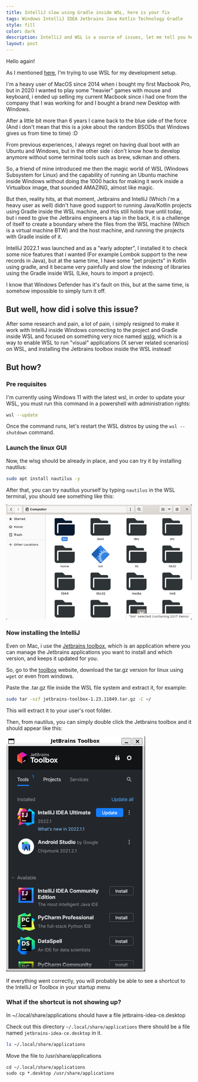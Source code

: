 ```yaml
---
title: IntelliJ slow using Gradle inside WSL, here is your fix
tags: Windows IntelliJ IDEA Jetbrains Java Kotlin Technology Gradle
style: fill
color: dark
description: IntelliJ and WSL is a source of issues, let me tell you how did i fix for me
layout: post
---
```


Hello again!

As I mentioned [here](/why-wsl2-is-so-slow), I'm trying to use WSL for my development setup.

I'm a heavy user of MacOS since 2014 when i bought my first Macbook Pro, but in 2020 I wanted to play some "heavier" games with mouse and keyboard, i ended up selling my current Macbook since i had one from the company that I was working for and I bought a brand new Desktop with Windows.

After a little bit more than 6 years I came back to the blue side of the force (And i don't mean that this is a joke about the random BSODs that Windows gives us from time to time) :D

From previous experiences, I always regret on having dual boot with an Ubuntu and Windows, but in the other side i don't know how to develop anymore without some terminal tools such as brew, sdkman and others.

So, a friend of mine introduced me then the magic world of WSL (Windows Subsystem for Linux) and the capability of running an Ubuntu machine inside Windows without doing the 1000 hacks for making it work inside a Virtualbox image, that sounded AMAZING, almost like magic.

But then, reality hits, at that moment, Jetbrains and IntelliJ (Which i'm a heavy user as well) didn't have good support to running Java/Kotlin projects using Gradle inside the WSL machine, and this still holds true until today, but i need to give the Jetbrains engineers a tap in the back, it is a challenge of itself to create a boundary where the files from the WSL machine (Which is a virtual machine BTW) and the host machine, and running the projects with Gradle inside of it.

IntelliJ 2022.1 was launched and as a "early adopter", I installed it to check some nice features that i wanted (For example Lombok support to the new records in Java), but at the same time, I have some "pet projects" in Kotlin using gradle, and it became very painfully and slow the indexing of libraries using the Gradle inside WSL (Like, hours to import a project).

I know that Windows Defender has it's fault on this, but at the same time, is somehow impossible to simply turn it off.

## But well, how did i solve this issue?

After some research and pain, a lot of pain, i simply resigned to make it work with IntelliJ inside Windows connecting to the project and Gradle inside WSL and focused on something very nice named [wslg](https://github.com/microsoft/wslg), which is a way to enable WSL to run "visual" applications (X server related scenarios) on WSL, and installing the Jetbrains toolbox inside the WSL instead!

## But how?

### Pre requisites

I'm currently using Windows 11 with the latest wsl, in order to update your WSL, you must run this command in a powershell with administration rights:

```bash
wsl --update
```

Once the command runs, let's restart the WSL distros by using the `wsl --shutdown` command.

### Launch the linux GUI

Now, the wlsg should be already in place, and you can try it by installing nautilus:

```bash
sudo apt install nautilus -y
```

After that, you can try nautilus yourself by typing `nautilus` in the WSL terminal, you should see something like this:

![alt text](/images/nautiluswslg.png "Nautilus running on WSLg")

### Now installing the IntelliJ

Even on Mac, i use the [Jetbrains toolbox](https://www.jetbrains.com/toolbox-app/), which is an application where you can manage the Jetbrains applications you want to install and which version, and keeps it updated for you.

So, go to the [toolbox](https://www.jetbrains.com/toolbox-app/) website, download the tar.gz version for linux using `wget` or even from windows.

Paste the .tar.gz file inside the WSL file system and extract it, for example:

```bash
sudo tar -xzf jetbrains-toolbox-1.23.11849.tar.gz -C ~/
```

This will extract it to your user's root folder.

Then, from nautilus, you can simply double click the Jetbrains toolbox and it should appear like this:

![alt text](/images/toolboxwslg.png "Toolbox running on WSLg")

If everything went correctly, you will probably be able to see a shortcut to the IntelliJ or Toolbox in your startup menu

### What if the shortcut is not showing up?

In ~/.local/share/applications should have a file jetbrains-idea-ce.desktop

Check out this directory `~/.local/share/applications` there should be a file named `jetbrains-idea-ce.desktop` in it.

```bash
ls ~/.local/share/applications
```

Move the file to /usr/share/applications

```
cd ~/.local/share/applications
sudo cp *.desktop /usr/share/applications
```

